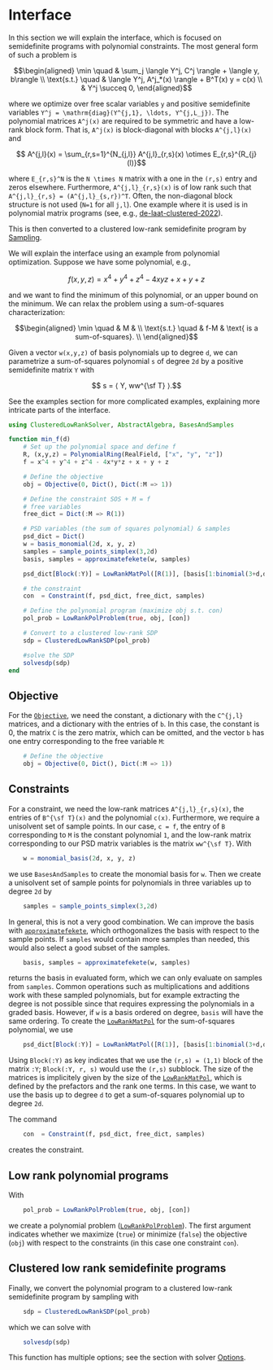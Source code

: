 # Interface

In this section we will explain the interface, which is focused on semidefinite programs with polynomial constraints. The most general form of such a problem is
```math
\begin{aligned}
    \min \quad & \sum_j \langle Y^j, C^j \rangle + \langle y, b\rangle \\
    \text{s.t.} \quad & \langle Y^j, A^j_*(x) \rangle + B^T(x) y = c(x) \\
    & Y^j \succeq 0,
\end{aligned}
```
where we optimize over free scalar variables ``y`` and positive semidefinite variables ``Y^j = \mathrm{diag}(Y^{j,1}, \ldots, Y^{j,L_j})``. The polynomial matrices ``A^j(x)`` are required to be symmetric and have a low-rank block form. That is, ``A^j(x)`` is block-diagonal with blocks ``A^{j,l}(x)`` and
```math
    A^{j,l}(x) = \sum_{r,s=1}^{N_{j,l}} A^{j,l}_{r,s}(x) \otimes E_{r,s}^{R_{j}(l)}
```
where ``E_{r,s}^N`` is the ``N \times N`` matrix with a one in the ``(r,s)`` entry and zeros elsewhere. Furthermore, ``A^{j,l}_{r,s}(x)`` is of low rank such that ``A^{j,l}_{r,s} = (A^{j,l}_{s,r})^T``. Often, the non-diagonal block structure is not used (``N=1`` for all ``j,l``). One example where it is used is in polynomial matrix programs (see, e.g., [de-laat-clustered-2022](@cite)).

This is then converted to a clustered low-rank semidefinite program by [Sampling](@ref).

We will explain the interface using an example from polynomial optimization. Suppose we have some polynomial, e.g.,
```math
f(x,y,z) = x^4 + y^4 + z^4 - 4xyz + x + y + z
```
and we want to find the minimum of this polynomial, or an upper bound on the minimum. We can relax the problem using a sum-of-squares characterization:
```math
\begin{aligned}
    \min \quad & M & \\
    \text{s.t.} \quad & f-M & \text{ is a sum-of-squares}. \\
\end{aligned}
```
Given a vector ``w(x,y,z)`` of basis polynomials up to degree ``d``, we can parametrize a sum-of-squares polynomial ``s`` of degree ``2d`` by a positive semidefinite matrix ``Y`` with
```math
    s = ⟨ Y, ww^{\sf T} ⟩.
```
See the examples section for more complicated examples, explaining more intricate parts of the interface.

```julia
using ClusteredLowRankSolver, AbstractAlgebra, BasesAndSamples

function min_f(d)
    # Set up the polynomial space and define f
    R, (x,y,z) = PolynomialRing(RealField, ["x", "y", "z"])
    f = x^4 + y^4 + z^4 - 4x*y*z + x + y + z

    # Define the objective
    obj = Objective(0, Dict(), Dict(:M => 1))

    # Define the constraint SOS + M = f
    # free variables
    free_dict = Dict(:M => R(1))

    # PSD variables (the sum of squares polynomial) & samples
    psd_dict = Dict()
    w = basis_monomial(2d, x, y, z)
    samples = sample_points_simplex(3,2d)
    basis, samples = approximatefekete(w, samples)

    psd_dict[Block(:Y)] = LowRankMatPol([R(1)], [basis[1:binomial(3+d,d)]])

    # the constraint
    con  = Constraint(f, psd_dict, free_dict, samples)

    # Define the polynomial program (maximize obj s.t. con)
    pol_prob = LowRankPolProblem(true, obj, [con])

    # Convert to a clustered low-rank SDP
    sdp = ClusteredLowRankSDP(pol_prob)

    #solve the SDP
    solvesdp(sdp)
end
```

## Objective
For the [`Objective`](@ref), we need the constant, a dictionary with the ``C^{j,l}`` matrices, and a dictionary with the entries of ``b``.
In this case, the constant is 0, the matrix ``C`` is the zero matrix, which can be omitted, and the vector ``b`` has one entry corresponding to the free variable ``M``:
```julia
    # Define the objective
    obj = Objective(0, Dict(), Dict(:M => 1))
```

## Constraints
For a constraint, we need the low-rank matrices ``A^{j,l}_{r,s}(x)``, the entries of ``B^{\sf T}(x)`` and the polynomial ``c(x)``. Furthermore, we require a unisolvent set of sample points.
In our case, ``c = f``, the entry of ``B`` corresponding to ``M`` is the constant polynomial ``1``, and the low-rank matrix corresponding to our PSD matrix variables is the matrix ``ww^{\sf T}``.
With
```julia
    w = monomial_basis(2d, x, y, z)
```
we use `BasesAndSamples` to create the monomial basis for `w`. Then we create a unisolvent set of sample points for polynomials in three variables up to degree ``2d`` by
```julia
    samples = sample_points_simplex(3,2d)
```
In general, this is not a very good combination. We can improve the basis with [`approximatefekete`](@ref), which orthogonalizes the basis with respect to the sample points. If `samples` would contain more samples than needed, this would also select a good subset of the samples.
```julia
    basis, samples = approximatefekete(w, samples)
```
returns the basis in evaluated form, which we can only evaluate on samples from `samples`. Common operations such as multiplications and additions work with these sampled polynomials, but for example extracting the degree is not possible since that requires expressing the polynomials in a graded basis. However, if `w` is a basis ordered on degree, `basis` will have the same ordering.
To create the [`LowRankMatPol`](@ref) for the sum-of-squares polynomial, we use
```julia
    psd_dict[Block(:Y)] = LowRankMatPol([R(1)], [basis[1:binomial(3+d,d)]])
```
Using `Block(:Y)` as key indicates that we use the ``(r,s) = (1,1)`` block of the matrix `:Y`; `Block(:Y, r, s)` would use the `(r,s)` subblock. The size of the matrices is implicitely given by the size of the [`LowRankMatPol`](@ref), which is defined by the prefactors and the rank one terms. In this case, we want to use the basis up to degree `d` to get a sum-of-squares polynomial up to degree `2d`.

The command
```julia
    con  = Constraint(f, psd_dict, free_dict, samples)
```
creates the constraint.

## Low rank polynomial programs
With
```julia
    pol_prob = LowRankPolProblem(true, obj, [con])
```
we create a polynomial problem ([`LowRankPolProblem`](@ref)). The first argument indicates whether we maximize (`true`) or minimize (`false`) the objective (`obj`) with respect to the constraints (in this case one constraint `con`).

## Clustered low rank semidefinite programs
Finally, we convert the polynomial program to a clustered low-rank semidefinite program by sampling with
```julia
    sdp = ClusteredLowRankSDP(pol_prob)
```
which we can solve with
```julia
    solvesdp(sdp)
```
This function has multiple options; see the section with solver [Options](@ref).
